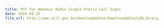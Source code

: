 ```yaml
---
title: PCP for Amateur Radio Single Prefix Call Signs
date: 2016-04-25
file_url: http://www.aiti.gov.bn/downloadables/Downloadables%20Library/CONSULTATION%20Paper%20for%20Single%20Prefix[3].pdf
---
```


